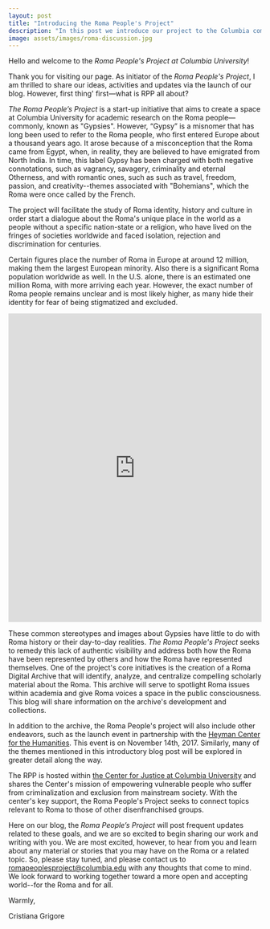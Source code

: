 ```yaml
---
layout: post
title: "Introducing the Roma People's Project"
description: "In this post we introduce our project to the Columbia community and the public at large." 
image: assets/images/roma-discussion.jpg
---
```


Hello and welcome to the *Roma People's Project at Columbia University*!

Thank you for visiting our page. As initiator of the *Roma People's Project*, I am thrilled to share our ideas, activities and updates via the launch of our blog. However, first thing' first—what is RPP all about? 
 
*The Roma People’s Project* is a start-up initiative that aims to create a space at Columbia University for academic research on the Roma people—commonly, known as "Gypsies". However, “Gypsy” is a misnomer that has long been used to refer to the Roma people, who first entered Europe about a thousand years ago. It arose because of a misconception that the Roma came from Egypt, when, in reality, they are believed to have emigrated from North India. In time, this label Gypsy has been charged with both negative connotations, such as vagrancy, savagery, criminality and eternal Otherness, and with romantic ones, such as such as travel, freedom, passion, and creativity--themes associated with "Bohemians", which the Roma were once called by the French.

The project will facilitate the study of Roma identity, history and culture in order start a dialogue about the Roma's unique place in the world as a people without a specific nation-state or a religion, who have lived on the fringes of societies worldwide and faced isolation, rejection and discrimination for centuries.
 
Certain figures place the number of Roma in Europe at around 12 million, making them the largest European minority. Also there is a significant Roma population worldwide as well. In the U.S. alone, there is an estimated one million Roma, with more arriving each year. However, the exact number of Roma people remains unclear and is most likely higher, as many hide their identity for fear of being stigmatized and excluded.

<iframe style="text-align:center" width="100%" height="615" src="https://www.youtube.com/embed/IzvYshiNHlA" frameborder="0" gesture="media" allow="encrypted-media" allowfullscreen></iframe>

These common stereotypes and images about Gypsies have little to do with Roma history or their day-to-day realities. *The Roma People's Project* seeks to remedy this lack of authentic visibility and address both how the Roma have been represented by others and how the Roma have represented themselves. One of the project's core initiatives is the creation of a Roma Digital Archive that will identify, analyze, and centralize compelling scholarly material about the Roma. This archive will serve to spotlight Roma issues within academia and give Roma voices a space in the public consciousness. This blog will share information on the archive's development and collections.
 
In addition to the archive, the Roma People's project will also include other endeavors, such as the launch event in partnership with the [Heyman Center for the Humanities](http://heymancenter.org). This event is on November 14th, 2017. Similarly, many of the themes mentioned in this introductory blog post will be explored in greater detail along the way.   
 
The RPP is hosted within [the Center for Justice at Columbia University](http://centerforjustice.columbia.edu) and shares the Center's mission of empowering vulnerable people who suffer from criminalization and exclusion from mainstream society. With the center's key support, the Roma People's Project seeks to connect topics relevant to Roma to those of other disenfranchised groups.  
 
Here on our blog, the *Roma People’s Project* will post frequent updates related to these goals, and we are so excited to begin sharing our work and writing with you. We are most excited, however, to hear from you and learn about any material or stories that you may have on the Roma or a related topic. So, please stay tuned, and please contact us to romapeoplesproject@columbia.edu with any thoughts that come to mind. We look forward to working together toward a more open and accepting world--for the Roma and for all.
 
Warmly,

Cristiana Grigore
